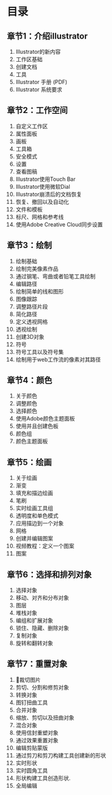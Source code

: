 # 目录

## 章节1：介绍illustrator
1. Illustrator的新内容
2. 工作区基础
3. 创建文档
4. 工具
5. Illustrator 手册 (PDF)
6. Illustrator 系统要求
   
## 章节2：工作空间
1. 自定义工作区
2. 属性面板
3. 画板
4. 工具箱
5. 安全模式
6. 设置
7. 查看图稿
8. Illustrator使用Touch Bar
9. Illustrator使用微软Dial
10. Illustrator崩溃后的文档恢复
11. 恢复、撤回以及自动化
12. 文件和模板
13. 标尺、网格和参考线
14. 使用Adobe Creative Cloud同步设置

## 章节3：绘制
1. 绘制基础
2. 绘制完美像素作品
3. 通过钢笔、弯曲或者铅笔工具绘制
4. 编辑路径
5. 绘制简单的线和图形
6. 图像跟踪
7. 调整路径片段
8. 简化路径
9. 定义透视网格
10. 透视绘制
11. 创建3D对象
12. 符号
13. 符号工具以及符号集
14. 绘制用于web工作流的像素对其路径

## 章节4：颜色
1. 关于颜色
2. 调整颜色
3. 选择颜色
4. 使用Adobe颜色主题面板
5. 使用并且创建色板
6. 颜色组
7. 颜色主题面板

## 章节5：绘画
1. 关于绘画
2. 渐变
3. 填充和描边绘画
4. 笔刷
5. 实时绘画工具组
6. 透明度和单色模式
7. 应用描边到一个对象
8. 网格
9. 创建并编辑图案
10. 视频教程：定义一个图案
11. 图案

## 章节6：选择和排列对象
1. 选择对象
2. 移动、对齐和分布对象
3. 图层
4. 堆栈对象
5. 编组和扩展对象
6. 锁住、隐藏、删除对象
7. 复制对象
8. 旋转和翻转对象

## 章节7：重置对象
1. 裁切图片
2. 剪切、分割和修剪对象
3. 转换对象
4. 图钉扭曲工具
5. 合并对象
6. 缩放、剪切以及扭曲对象
7. 混合对象
8. 使用信封重塑对象
9. 通过效果重置对象
10. 编辑剪贴蒙版
11. 通过剪刀和剪刀构建工具创建新的形状
12. 实时形状
13. 实时圆角工具
14. 形状构建工具创造形状.
15. 全局编辑
